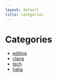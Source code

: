 ```yaml
---
layout: default
title: Categories
---
```


<div class="post">
	<h1 class="pageTitle">Categories</h1>
	<ul>
		<li><a href="./editing">editing</a></li>
		<li><a href="./clang">clang</a></li>
		<li><a href="./tech">tech</a></li>		
		<li><a href="./haha">haha</a></li>
	</ul>
</div>
